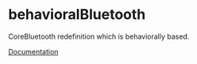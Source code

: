 # behavioralBluetooth
CoreBluetooth redefinition which is behaviorally based.

[Documentation](http://ladvien.github.io/jazzy/behavioralBluetooth/index.html)
